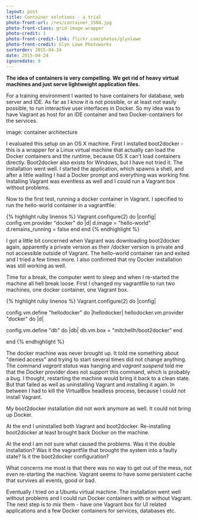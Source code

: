 ```yaml
---
layout: post
title: Container solutions - a trial
photo-front-url: /res/container_1504.jpg
photo-front-class: grid-image-wrapper
photo-credit: 1
photo-front-credit-link: flickr.com/photos/glynlowe
photo-front-credit: Glyn Lowe Photoworks
sortorder: 2015-04-24
date: 2015-04-24
ignoredate: 0
---
```


**The idea of containers is very compelling. We get rid of heavy virtual machines and just serve lightweight application files.**

For a training environment I wanted to have containers for database, web server and IDE. As far as I know it is not possible, or at least not easily possible, to run interactive user interfaces in Docker. So my idea was to have Vagrant as host for an IDE container and two Docker-containers for the services.

image: container architecture

I evaluated this setup on an OS X machine. First I installed boot2docker - this is a wrapper for a Linux virtual machine that actually can load the Docker containers and the runtime, because OS X can't load containers directly. Boot2docker also exists for Windows, but I have not tried it.
The installation went well. I started the application, which spawns a shell, and after a little waiting I had a Docker prompt and everything was working fine.
Installing Vagrant was eventless as well and I could run a Vagrant box without problems.

Now to the first test, running a docker container in Vagrant. I specified to run the hello-world container in a vagrantfile:

{% highlight ruby linenos %}
Vagrant.configure(2) do |config|
    config.vm.provider "docker" do |d|
      d.image = "hello-world"
      d.remains_running = false
    end
end
{% endhighlight %}

I got a little bit concerned when Vagrant was downloading boot2docker again, apparently a private version as their /docker version is private and not accessible outside of Vagrant. The hello-world container ran and exited and I tried a few times more. I also confirmed that my Docker installation was still working as well.

Time for a break, the computer went to sleep and when I re-started the machine all hell break loose. First I changed my vagrantfile to run two machines, one docker container, one Vagrant box.

{% highlight ruby linenos %}
Vagrant.configure(2) do |config|

  config.vm.define "hellodocker" do |hellodocker|
    hellodocker.vm.provider "docker" do |d|

  config.vm.define "db" do |db|
    db.vm.box = "mitchellh/boot2docker"
  end

end
{% endhighlight %}

The docker machine was never brought up. It told me something about "denied access" and trying to start several times did not change anything. The command *vagrant status* was hanging and *vagrant suspend* told me that the Docker provider does not support this command, which is probably a bug. I thought, restarting the machine would bring it back to a clean state. But that failed as well as uninstalling Vagrant and installing it again. In between I had to kill the VirtualBox headless process, because I could not install Vagrant.

My boot2docker installation did not work anymore as well. It could not bring up Docker.

At the end I uninstalled both Vagrant and boot2docker. Re-installing boot2docker at least brought back Docker on the machine.

At the end I am not sure what caused the problems. Was it the double installation? Was it the vagrantfile that brought the system into a faulty state? Is it the boot2docker configuration?

What concerns me most is that there was no way to get out of the mess, not even re-starting the machine. Vagrant seems to have some persistent cache that survives all events, good or bad.

Eventually I tried on a Ubuntu virtual machine. The installation went well without problems and I could run Docker containers with or without Vagrant. The next step is to mix them - have one Vagrant box for UI related applications and a few Docker containers for services, databases etc.
